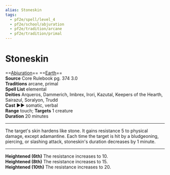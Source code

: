 ```yaml
---
alias: Stoneskin
tags:
  - pf2e/spell/level_4
  - pf2e/school/abjuration
  - pf2e/tradition/arcane
  - pf2e/tradition/primal
---
```


# Stoneskin

==[Abjuration](../../../Traits/Abjuration.md)== ==[Earth](../../../Traits/Earth.md)==  
__Source__ Core Rulebook pg. 374 3.0  
**Traditions** arcane, primal  
**Spell List** elemental  
**Deities** Arqueros, Dammerich, Imbrex, Irori, Kazutal, Keepers of the Hearth, Sairazul, Soralyon, Trudd  
**Cast** ►► somatic, verbal  
**Range** touch; **Targets** 1 creature  
**Duration** 20 minutes

---

The target's skin hardens like stone. It gains resistance 5 to physical damage, except adamantine. Each time the target is hit by a bludgeoning, piercing, or slashing attack, stoneskin's duration decreases by 1 minute.

<hr>

**Heightened (6th)** The resistance increases to 10.  
**Heightened (8th)** The resistance increases to 15.  
**Heightened (10th)** The resistance increases to 20.
